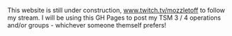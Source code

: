 This website is still under construction, www.twitch.tv/mozzletoff to follow my stream. I will be using this GH Pages to post my TSM 3 / 4 operations and/or groups - whichever someone themself prefers!
